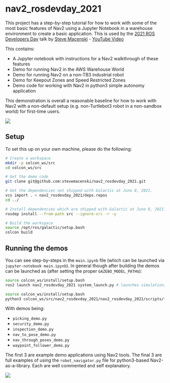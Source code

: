 # nav2_rosdevday_2021

This project has a step-by-step tutorial for how to work with some of the most basic features of Nav2 using a Jupyter Notebook in a warehouse environment to create a basic application. This is used by the [2021 ROS Developers Day](https://www.theconstructsim.com/ros-developers-day-2021/) talk by [Steve Macenski](https://www.linkedin.com/in/steve-macenski-41a985101/) - [YouTube Video](https://www.youtube.com/watch?v=BmyCi2lcdJY)

This contains:
- A Jupyter notebook with instructions for a Nav2 walkthrough of these features
- Demo for running Nav2 in the AWS Warehouse World
- Demo for running Nav2 on a non-TB3 industrial robot
- Demo for Keepout Zones and Speed Restricted Zones
- Demo code for working with Nav2 in python3 simple autonomy application

This demonstration is overall a reasonable baseline for how to work with Nav2 with a non-default setup (e.g. non-Turtlebot3 robot in a non-sandbox world) for first-time users.

![](media/pose_set.png)

## Setup

To set this up on your own machine, please do the following:

``` bash
# Create a workspace
mkdir -p colcon_ws/src
cd colcon_ws/src

# Get the demo code
git clone git@github.com:stevemacenski/nav2_rosdevday_2021.git

# Get the dependencies not shipped with Galactic at June 8, 2021.
vcs import . < nav2_rosdevday_2021/deps.repos
cd ../

# Install dependencies which are shipped with Galactic at June 8, 2021.
rosdep install --from-path src --ignore-src -r -y

# Build the workspace
source /opt/ros/galactic/setup.bash
colcon build
```

## Running the demos

You can see step-by-steps in the `main.ipynb` file (which can be launched via `jupyter-notebook main.ipynb`). In general though after building the demos can be launched as (after setting the proper `GAZEBO_MODEL_PATH`s):

``` bash
source colcon_ws/install/setup.bash
ros2 launch nav2_rosdevday_2021 system_launch.py # launches simulation, rviz, nav2

source colcon_ws/install/setup.bash
python3 colcon_ws/src/nav2_rosdevday_2021/nav2_rosdevday_2021/scripts/{pick a demo}.py # launches autonomy or API demo
```

With demos being:
- `picking_demo.py`
- `security_demo.py`
- `inspection_demo.py`
- `nav_to_pose_demo.py`
- `nav_through_poses_demo.py`
- `waypoint_follower_demo.py`

The first 3 are example demo applications using Nav2 tools. The final 3 are full examples of using the `robot_navigator.py` file for python3-based Nav2-as-a-library. Each are well commented and self explanatory.

![](media/readme.gif)
